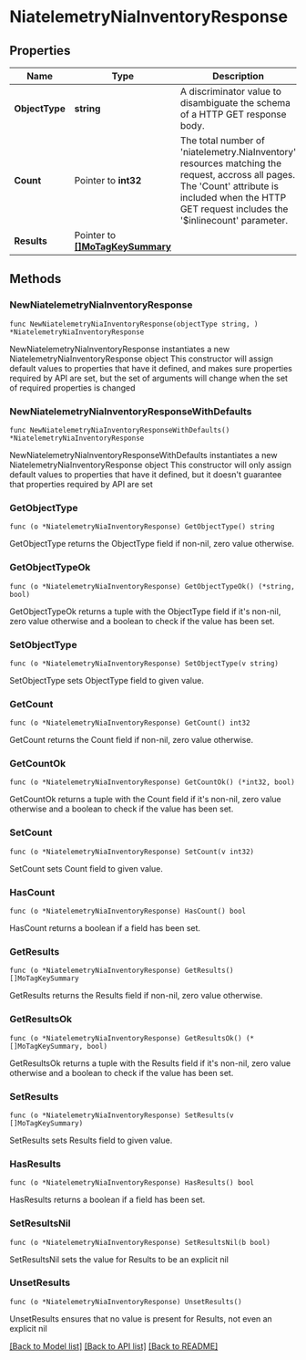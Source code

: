 # NiatelemetryNiaInventoryResponse

## Properties

Name | Type | Description | Notes
------------ | ------------- | ------------- | -------------
**ObjectType** | **string** | A discriminator value to disambiguate the schema of a HTTP GET response body. | 
**Count** | Pointer to **int32** | The total number of &#39;niatelemetry.NiaInventory&#39; resources matching the request, accross all pages. The &#39;Count&#39; attribute is included when the HTTP GET request includes the &#39;$inlinecount&#39; parameter. | [optional] 
**Results** | Pointer to [**[]MoTagKeySummary**](mo.TagKeySummary.md) |  | [optional] 

## Methods

### NewNiatelemetryNiaInventoryResponse

`func NewNiatelemetryNiaInventoryResponse(objectType string, ) *NiatelemetryNiaInventoryResponse`

NewNiatelemetryNiaInventoryResponse instantiates a new NiatelemetryNiaInventoryResponse object
This constructor will assign default values to properties that have it defined,
and makes sure properties required by API are set, but the set of arguments
will change when the set of required properties is changed

### NewNiatelemetryNiaInventoryResponseWithDefaults

`func NewNiatelemetryNiaInventoryResponseWithDefaults() *NiatelemetryNiaInventoryResponse`

NewNiatelemetryNiaInventoryResponseWithDefaults instantiates a new NiatelemetryNiaInventoryResponse object
This constructor will only assign default values to properties that have it defined,
but it doesn't guarantee that properties required by API are set

### GetObjectType

`func (o *NiatelemetryNiaInventoryResponse) GetObjectType() string`

GetObjectType returns the ObjectType field if non-nil, zero value otherwise.

### GetObjectTypeOk

`func (o *NiatelemetryNiaInventoryResponse) GetObjectTypeOk() (*string, bool)`

GetObjectTypeOk returns a tuple with the ObjectType field if it's non-nil, zero value otherwise
and a boolean to check if the value has been set.

### SetObjectType

`func (o *NiatelemetryNiaInventoryResponse) SetObjectType(v string)`

SetObjectType sets ObjectType field to given value.


### GetCount

`func (o *NiatelemetryNiaInventoryResponse) GetCount() int32`

GetCount returns the Count field if non-nil, zero value otherwise.

### GetCountOk

`func (o *NiatelemetryNiaInventoryResponse) GetCountOk() (*int32, bool)`

GetCountOk returns a tuple with the Count field if it's non-nil, zero value otherwise
and a boolean to check if the value has been set.

### SetCount

`func (o *NiatelemetryNiaInventoryResponse) SetCount(v int32)`

SetCount sets Count field to given value.

### HasCount

`func (o *NiatelemetryNiaInventoryResponse) HasCount() bool`

HasCount returns a boolean if a field has been set.

### GetResults

`func (o *NiatelemetryNiaInventoryResponse) GetResults() []MoTagKeySummary`

GetResults returns the Results field if non-nil, zero value otherwise.

### GetResultsOk

`func (o *NiatelemetryNiaInventoryResponse) GetResultsOk() (*[]MoTagKeySummary, bool)`

GetResultsOk returns a tuple with the Results field if it's non-nil, zero value otherwise
and a boolean to check if the value has been set.

### SetResults

`func (o *NiatelemetryNiaInventoryResponse) SetResults(v []MoTagKeySummary)`

SetResults sets Results field to given value.

### HasResults

`func (o *NiatelemetryNiaInventoryResponse) HasResults() bool`

HasResults returns a boolean if a field has been set.

### SetResultsNil

`func (o *NiatelemetryNiaInventoryResponse) SetResultsNil(b bool)`

 SetResultsNil sets the value for Results to be an explicit nil

### UnsetResults
`func (o *NiatelemetryNiaInventoryResponse) UnsetResults()`

UnsetResults ensures that no value is present for Results, not even an explicit nil

[[Back to Model list]](../README.md#documentation-for-models) [[Back to API list]](../README.md#documentation-for-api-endpoints) [[Back to README]](../README.md)


